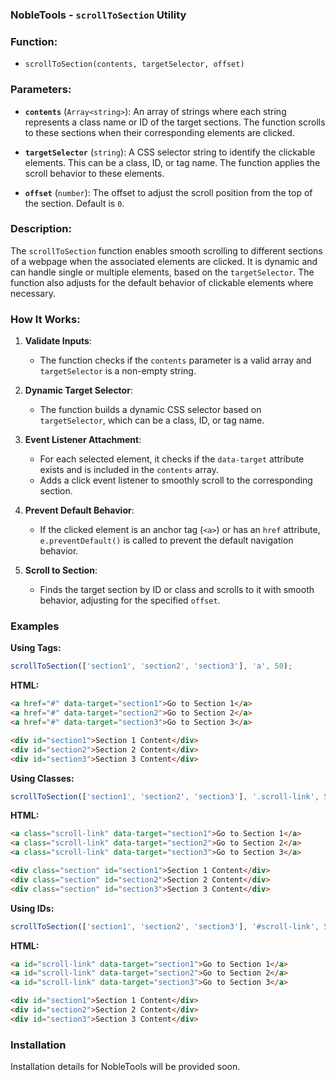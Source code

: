 ### NobleTools - `scrollToSection` Utility

### Function: 
- `scrollToSection(contents, targetSelector, offset)`

### Parameters:

- **`contents`** (`Array<string>`): An array of strings where each string represents a class name or ID of the target sections. The function scrolls to these sections when their corresponding elements are clicked.

- **`targetSelector`** (`string`): A CSS selector string to identify the clickable elements. This can be a class, ID, or tag name. The function applies the scroll behavior to these elements.

- **`offset`** (`number`): The offset to adjust the scroll position from the top of the section. Default is `0`.

### Description:

The `scrollToSection` function enables smooth scrolling to different sections of a webpage when the associated elements are clicked. It is dynamic and can handle single or multiple elements, based on the `targetSelector`. The function also adjusts for the default behavior of clickable elements where necessary.

### How It Works:

1. **Validate Inputs**:
   - The function checks if the `contents` parameter is a valid array and `targetSelector` is a non-empty string.

2. **Dynamic Target Selector**:
   - The function builds a dynamic CSS selector based on `targetSelector`, which can be a class, ID, or tag name.

3. **Event Listener Attachment**:
   - For each selected element, it checks if the `data-target` attribute exists and is included in the `contents` array.
   - Adds a click event listener to smoothly scroll to the corresponding section.

4. **Prevent Default Behavior**:
   - If the clicked element is an anchor tag (`<a>`) or has an `href` attribute, `e.preventDefault()` is called to prevent the default navigation behavior.

5. **Scroll to Section**:
   - Finds the target section by ID or class and scrolls to it with smooth behavior, adjusting for the specified `offset`.

### Examples

**Using Tags:**
```javascript
scrollToSection(['section1', 'section2', 'section3'], 'a', 50);
```
**HTML:**
```html
<a href="#" data-target="section1">Go to Section 1</a>
<a href="#" data-target="section2">Go to Section 2</a>
<a href="#" data-target="section3">Go to Section 3</a>

<div id="section1">Section 1 Content</div>
<div id="section2">Section 2 Content</div>
<div id="section3">Section 3 Content</div>
```

**Using Classes:**
```javascript
scrollToSection(['section1', 'section2', 'section3'], '.scroll-link', 50);
```
**HTML:**
```html
<a class="scroll-link" data-target="section1">Go to Section 1</a>
<a class="scroll-link" data-target="section2">Go to Section 2</a>
<a class="scroll-link" data-target="section3">Go to Section 3</a>

<div class="section" id="section1">Section 1 Content</div>
<div class="section" id="section2">Section 2 Content</div>
<div class="section" id="section3">Section 3 Content</div>
```

**Using IDs:**
```javascript
scrollToSection(['section1', 'section2', 'section3'], '#scroll-link', 50);
```
**HTML:**
```html
<a id="scroll-link" data-target="section1">Go to Section 1</a>
<a id="scroll-link" data-target="section2">Go to Section 2</a>
<a id="scroll-link" data-target="section3">Go to Section 3</a>

<div id="section1">Section 1 Content</div>
<div id="section2">Section 2 Content</div>
<div id="section3">Section 3 Content</div>
```

### Installation

Installation details for NobleTools will be provided soon.

